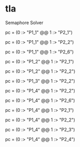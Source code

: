 # tla

Semaphore Solver

pc = (0 :> "P1_1" @@ 1 :> "P2_1")

pc = (0 :> "P1_1" @@ 1 :> "P2_2")

pc = (0 :> "P1_1" @@ 1 :> "P2_6")

pc = (0 :> "P1_2" @@ 1 :> "P2_1")

pc = (0 :> "P1_2" @@ 1 :> "P2_2")

pc = (0 :> "P1_3" @@ 1 :> "P2_2")

pc = (0 :> "P1_4" @@ 1 :> "P2_2")

pc = (0 :> "P1_4" @@ 1 :> "P2_6")

pc = (0 :> "P1_4" @@ 1 :> "P2_1")

pc = (0 :> "P1_4" @@ 1 :> "P2_2")

pc = (0 :> "P1_4" @@ 1 :> "P2_3")

pc = (0 :> "P1_4" @@ 1 :> "P2_4")
